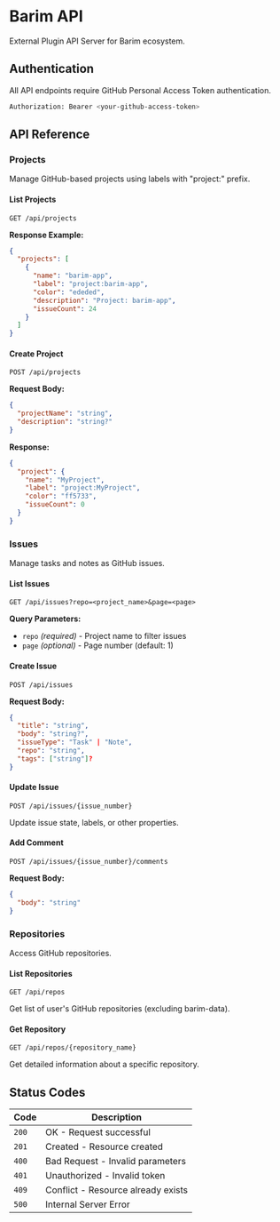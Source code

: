 # Barim API

External Plugin API Server for Barim ecosystem.

## Authentication

All API endpoints require GitHub Personal Access Token authentication.

```bash
Authorization: Bearer <your-github-access-token>
```

## API Reference

### Projects

Manage GitHub-based projects using labels with "project:" prefix.

#### List Projects
```http
GET /api/projects
```

**Response Example:**
```json
{
  "projects": [
    {
      "name": "barim-app",
      "label": "project:barim-app",
      "color": "ededed",
      "description": "Project: barim-app",
      "issueCount": 24
    }
  ]
}
```

#### Create Project
```http
POST /api/projects
```

**Request Body:**
```json
{
  "projectName": "string",
  "description": "string?"
}
```

**Response:**
```json
{
  "project": {
    "name": "MyProject",
    "label": "project:MyProject",
    "color": "ff5733",
    "issueCount": 0
  }
}
```

### Issues

Manage tasks and notes as GitHub issues.

#### List Issues
```http
GET /api/issues?repo=<project_name>&page=<page>
```

**Query Parameters:**
- `repo` *(required)* - Project name to filter issues
- `page` *(optional)* - Page number (default: 1)

#### Create Issue
```http
POST /api/issues
```

**Request Body:**
```json
{
  "title": "string",
  "body": "string?",
  "issueType": "Task" | "Note",
  "repo": "string",
  "tags": ["string"]?
}
```

#### Update Issue
```http
POST /api/issues/{issue_number}
```

Update issue state, labels, or other properties.

#### Add Comment
```http
POST /api/issues/{issue_number}/comments
```

**Request Body:**
```json
{
  "body": "string"
}
```

### Repositories

Access GitHub repositories.

#### List Repositories
```http
GET /api/repos
```

Get list of user's GitHub repositories (excluding barim-data).

#### Get Repository
```http
GET /api/repos/{repository_name}
```

Get detailed information about a specific repository.

## Status Codes

| Code | Description |
|------|-------------|
| `200` | OK - Request successful |
| `201` | Created - Resource created |
| `400` | Bad Request - Invalid parameters |
| `401` | Unauthorized - Invalid token |
| `409` | Conflict - Resource already exists |
| `500` | Internal Server Error |